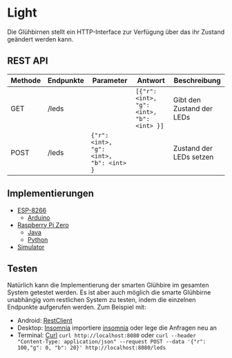 # Light

Die Glühbirnen stellt ein HTTP-Interface zur Verfügung über das ihr
Zustand geändert werden kann.

## REST API

| Methode | Endpunkte | Parameter                              | Antwort                                  | Beschreibung        |
|--------|----------|-----------------------------------------|-------------------------------------------|--------------------|
| GET    | /leds    |                                         | `[{"r": <int>, "g": <int>, "b": <int> }]` | Gibt den Zustand der LEDs     |
| POST   | /leds    | `{"r": <int>, "g": <int>, "b": <int> }` |                                           | Zustand der LEDs setzen |

## Implementierungen

* [ESP-8266](esp8266)
  * [Arduino](esp8266/arduino)
* [Raspberry Pi Zero](raspberry_pi_zero)
  * [Java](raspberry_pi_zero/java)
  * [Python](raspberry_pi_zero/python)
* [Simulator](simulator/java)

## Testen

Natürlich kann die Implementierung der smarten Glühbire im gesamten System
getestet werden. Es ist aber auch möglich die smarte Glühbirne unabhängig vom
restlichen System zu testen, indem die einzelnen Endpunkte aufgerufen werden.
Zum Beispiel mit:

* Android: [RestClient](https://play.google.com/store/apps/details?id=com.app.restclient&hl=en_US)
* Desktop: [Insomnia](https://insomnia.rest) importiere [insomnia](insomnia.json) oder lege die Anfragen neu an
* Terminal: [Curl](https://curl.haxx.se/) `curl http://localhost:8080` oder `curl --header "Content-Type: application/json" --request POST --data '{"r": 100,"g": 0, "b": 20}' http://localhost:8080/leds`
